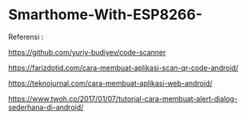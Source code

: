 # Smarthome-With-ESP8266-

Referensi :

https://github.com/yuriy-budiyev/code-scanner

https://farizdotid.com/cara-membuat-aplikasi-scan-qr-code-android/

https://teknojurnal.com/cara-membuat-aplikasi-web-android/

https://www.twoh.co/2017/01/07/tutorial-cara-membuat-alert-dialog-sederhana-di-android/
